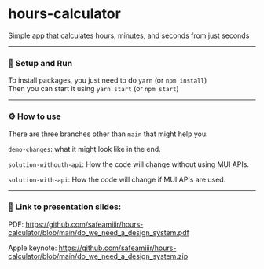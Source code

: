 # hours-calculator

Simple app that calculates hours, minutes, and seconds from just seconds

---

### 🚀 Setup and Run

To install packages, you just need to do `yarn` (or `npm install`)
<br>
Then you can start it using `yarn start` (or `npm start`)

---

### ⚙️ How to use

There are three branches other than `main` that might help you:

`demo-changes`: what it might look like in the end.

`solution-withouth-api`: How the code will change without using MUI APIs.

`solution-with-api`: How the code will change if MUI APIs are used.

---

### 📄 Link to presentation slides:

PDF: https://github.com/safeamiiir/hours-calculator/blob/main/do_we_need_a_design_system.pdf

Apple keynote: https://github.com/safeamiiir/hours-calculator/blob/main/do_we_need_a_design_system.zip

